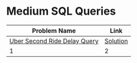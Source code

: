# Medium SQL Queries




Problem Name  | Link 
--- | --- 
[Uber Second Ride Delay Query](https://datalemur.com/questions/2nd-ride-delay) | [Solution](https://github.com/Melo21/SQL_Queries/blob/main/second_rides.sql)
1 | 2 
